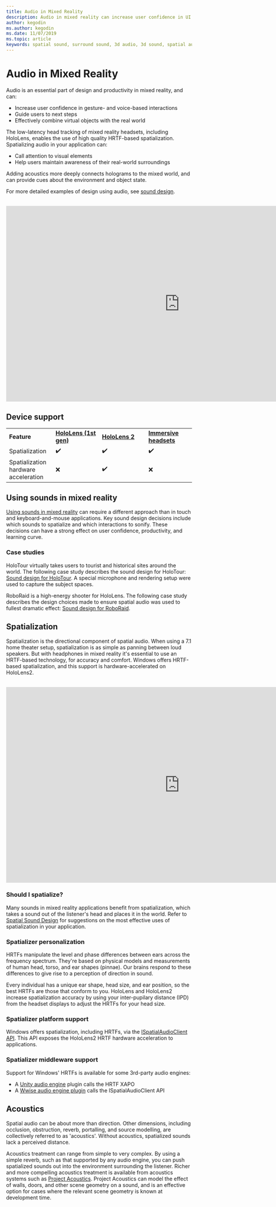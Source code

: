 ```yaml
---
title: Audio in Mixed Reality
description: Audio in mixed reality can increase user confidence in UI interactions and immerse users in the experience.
author: kegodin
ms.author: kegodin
ms.date: 11/07/2019
ms.topic: article
keywords: spatial sound, surround sound, 3d audio, 3d sound, spatial audio
---
```


# Audio in Mixed Reality
Audio is an essential part of design and productivity in mixed reality, and can:
* Increase user confidence in gesture- and voice-based interactions
* Guide users to next steps
* Effectively combine virtual objects with the real world

The low-latency head tracking of mixed reality headsets, including HoloLens, enables the use of high quality HRTF-based spatialization. Spatializing audio in your application can:
* Call attention to visual elements
* Help users maintain awareness of their real-world surroundings

Adding acoustics more deeply connects holograms to the mixed world, and can provide cues about the environment and object state.

For more detailed examples of design using audio, see [sound design](spatial-sound-design.md).

<br>

<iframe width="940" height="530" src="https://www.youtube.com/embed/PTPvx7mDon4" frameborder="0" allow="accelerometer; autoplay; encrypted-media; gyroscope; picture-in-picture" allowfullscreen></iframe>

## Device support

<table>
    <colgroup>
    <col width="25%" />
    <col width="25%" />
    <col width="25%" />
    <col width="25%" />
    </colgroup>
    <tr>
        <td><strong>Feature</strong></td>
        <td><a href="hololens-hardware-details.md"><strong>HoloLens (1st gen)</strong></a></td>
        <td><a href="https://docs.microsoft.com/hololens/hololens2-hardware"><strong>HoloLens 2</strong></td>
        <td><a href="immersive-headset-hardware-details.md"><strong>Immersive headsets</strong></a></td>
    </tr>
     <tr>
        <td>Spatialization</td>
        <td>✔️</td>
        <td>✔️</td>
        <td>✔️</td>
    </tr>
     <tr>
        <td>Spatialization hardware acceleration</td>
        <td>❌</td>
        <td>✔️</td>
        <td>❌</td>
    </tr>
</table>

## Using sounds in mixed reality
[Using sounds in mixed reality](spatial-sound-design.md) can require a different approach than in touch and keyboard-and-mouse applications. Key sound design decisions include which sounds to spatialize and which interactions to sonify. These decisions can have a strong effect on user confidence, productivity, and learning curve.

### Case studies
HoloTour virtually takes users to tourist and historical sites around the world. The following case study describes the sound design for HoloTour: [Sound design for HoloTour](case-study-spatial-sound-design-for-holotour.md). A special microphone and rendering setup were used to capture the subject spaces.

RoboRaid is a high-energy shooter for HoloLens. The following case study describes the design choices made to ensure spatial audio was used to fullest dramatic effect: [Sound design for RoboRaid](case-study-using-spatial-sound-in-roboraid.md).

## Spatialization
Spatialization is the directional component of spatial audio. When using a 7.1 home theater setup, spatialization is as simple as panning between loud speakers. But with headphones in mixed reality it's essential to use an HRTF-based technology, for accuracy and comfort. Windows offers HRTF-based spatialization, and this support is hardware-accelerated on HoloLens2.

<br>

<iframe width="940" height="530" src="https://www.youtube.com/embed/aB3TDjYklmo" frameborder="0" allow="accelerometer; autoplay; encrypted-media; gyroscope; picture-in-picture" allowfullscreen></iframe>

### Should I spatialize?
Many sounds in mixed reality applications benefit from spatialization, which takes a sound out of the listener's head and places it in the world. Refer to [Spatial Sound Design](spatial-sound-design.md) for suggestions on the most effective uses of spatialization in your application.

### Spatializer personalization
HRTFs manipulate the level and phase differences between ears across the frequency spectrum. They're based on physical models and measurements of human head, torso, and ear shapes (pinnae). Our brains respond to these differences to give rise to a perception of direction in sound. 

Every individual has a unique ear shape, head size, and ear position, so the best HRTFs are those that conform to you. HoloLens and HoloLens2 increase spatialization accuracy by using your inter-pupilary distance (IPD) from the headset displays to adjust the HRTFs for your head size.

### Spatializer platform support
Windows offers spatialization, including HRTFs, via the [ISpatialAudioClient API](https://docs.microsoft.com/windows/win32/coreaudio/spatial-sound). This API exposes the HoloLens2 HRTF hardware acceleration to applications.

### Spatializer middleware support
Support for Windows' HRTFs is available for some 3rd-party audio engines:
* A [Unity audio engine](spatial-sound-in-unity.md) plugin calls the HRTF XAPO
* A [Wwise audio engine plugin](https://www.audiokinetic.com/products/plug-ins/msspatial/) calls the ISpatialAudioClient API

## Acoustics
Spatial audio can be about more than direction. Other dimensions, including occlusion, obstruction, reverb, portalling, and source modelling, are collectively referred to as 'acoustics'. Without acoustics, spatialized sounds lack a perceived distance.

Acoustics treatment can range from simple to very complex. By using a simple reverb, such as that supported by any audio engine, you can push spatialized sounds out into the environment surrounding the listener. Richer and more compelling acoustics treatment is available from acoustics systems such as [Project Acoustics](https://aka.ms/acoustics). Project Acoustics can model the effect of walls, doors, and other scene geometry on a sound, and is an effective option for cases where the relevant scene geometry is known at development time.

